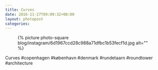 ```yaml
---
title: Curves
date: 2016-11-27T09:09:32+00:00
layout: photopost
categories:
---
```


<figure class="photo photo--square">
  {% picture photo-square blog/instagram/6d1967ccd28c988a71dfbc1b53fecf1d.jpg alt="" %}
</figure>

Curves
#copenhagen #københavn #denmark #rundetaarn #roundtower #architecture
